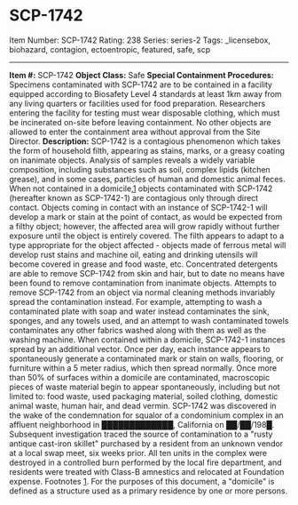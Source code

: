 # SCP-1742
Item Number: SCP-1742
Rating: 238
Series: series-2
Tags: _licensebox, biohazard, contagion, ectoentropic, featured, safe, scp

---

**Item #:** SCP-1742
**Object Class:** Safe
**Special Containment Procedures:** Specimens contaminated with SCP-1742 are to be contained in a facility equipped according to Biosafety Level 4 standards at least 1km away from any living quarters or facilities used for food preparation. Researchers entering the facility for testing must wear disposable clothing, which must be incinerated on-site before leaving containment. No other objects are allowed to enter the containment area without approval from the Site Director.
**Description:** SCP-1742 is a contagious phenomenon which takes the form of household filth, appearing as stains, marks, or a greasy coating on inanimate objects. Analysis of samples reveals a widely variable composition, including substances such as soil, complex lipids (kitchen grease), and in some cases, particles of human and domestic animal feces.
When not contained in a domicile,[1](javascript:;) objects contaminated with SCP-1742 (hereafter known as SCP-1742-1) are contagious only through direct contact. Objects coming in contact with an instance of SCP-1742-1 will develop a mark or stain at the point of contact, as would be expected from a filthy object; however, the affected area will grow rapidly without further exposure until the object is entirely covered. The filth appears to adapt to a type appropriate for the object affected - objects made of ferrous metal will develop rust stains and machine oil, eating and drinking utensils will become covered in grease and food waste, etc.
Concentrated detergents are able to remove SCP-1742 from skin and hair, but to date no means have been found to remove contamination from inanimate objects. Attempts to remove SCP-1742 from an object via normal cleaning methods invariably spread the contamination instead. For example, attempting to wash a contaminated plate with soap and water instead contaminates the sink, sponges, and any towels used, and an attempt to wash contaminated towels contaminates any other fabrics washed along with them as well as the washing machine.
When contained within a domicile, SCP-1742-1 instances spread by an additional vector. Once per day, each instance appears to spontaneously generate a contaminated mark or stain on walls, flooring, or furniture within a 5 meter radius, which then spread normally. Once more than 50% of surfaces within a domicile are contaminated, macroscopic pieces of waste material begin to appear spontaneously, including but not limited to: food waste, used packaging material, soiled clothing, domestic animal waste, human hair, and dead vermin.
SCP-1742 was discovered in the wake of the condemnation for squalor of a condominium complex in an affluent neighborhood in █████████████, California on ██/██/198█. Subsequent investigation traced the source of contamination to a "rusty antique cast-iron skillet" purchased by a resident from an unknown vendor at a local swap meet, six weeks prior. All ten units in the complex were destroyed in a controlled burn performed by the local fire department, and residents were treated with Class-B amnestics and relocated at Foundation expense.
Footnotes
[1](javascript:;). For the purposes of this document, a "domicile" is defined as a structure used as a primary residence by one or more persons.